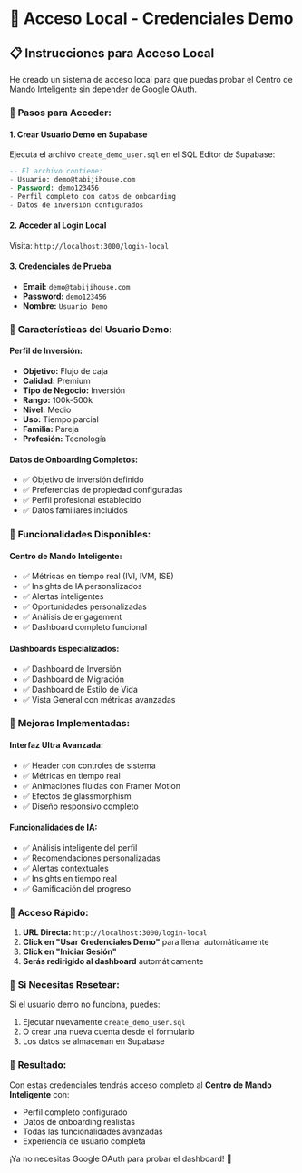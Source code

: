 # 🔐 Acceso Local - Credenciales Demo

## 📋 Instrucciones para Acceso Local

He creado un sistema de acceso local para que puedas probar el Centro de Mando Inteligente sin depender de Google OAuth.

### 🚀 **Pasos para Acceder:**

#### 1. **Crear Usuario Demo en Supabase**
Ejecuta el archivo `create_demo_user.sql` en el SQL Editor de Supabase:

```sql
-- El archivo contiene:
- Usuario: demo@tabijihouse.com
- Password: demo123456
- Perfil completo con datos de onboarding
- Datos de inversión configurados
```

#### 2. **Acceder al Login Local**
Visita: `http://localhost:3000/login-local`

#### 3. **Credenciales de Prueba**
- **Email:** `demo@tabijihouse.com`
- **Password:** `demo123456`
- **Nombre:** `Usuario Demo`

### 🎯 **Características del Usuario Demo:**

#### **Perfil de Inversión:**
- **Objetivo:** Flujo de caja
- **Calidad:** Premium
- **Tipo de Negocio:** Inversión
- **Rango:** 100k-500k
- **Nivel:** Medio
- **Uso:** Tiempo parcial
- **Familia:** Pareja
- **Profesión:** Tecnología

#### **Datos de Onboarding Completos:**
- ✅ Objetivo de inversión definido
- ✅ Preferencias de propiedad configuradas
- ✅ Perfil profesional establecido
- ✅ Datos familiares incluidos

### 🔧 **Funcionalidades Disponibles:**

#### **Centro de Mando Inteligente:**
- ✅ Métricas en tiempo real (IVI, IVM, ISE)
- ✅ Insights de IA personalizados
- ✅ Alertas inteligentes
- ✅ Oportunidades personalizadas
- ✅ Análisis de engagement
- ✅ Dashboard completo funcional

#### **Dashboards Especializados:**
- ✅ Dashboard de Inversión
- ✅ Dashboard de Migración  
- ✅ Dashboard de Estilo de Vida
- ✅ Vista General con métricas avanzadas

### 🎨 **Mejoras Implementadas:**

#### **Interfaz Ultra Avanzada:**
- ✅ Header con controles de sistema
- ✅ Métricas en tiempo real
- ✅ Animaciones fluidas con Framer Motion
- ✅ Efectos de glassmorphism
- ✅ Diseño responsivo completo

#### **Funcionalidades de IA:**
- ✅ Análisis inteligente del perfil
- ✅ Recomendaciones personalizadas
- ✅ Alertas contextuales
- ✅ Insights en tiempo real
- ✅ Gamificación del progreso

### 📱 **Acceso Rápido:**

1. **URL Directa:** `http://localhost:3000/login-local`
2. **Click en "Usar Credenciales Demo"** para llenar automáticamente
3. **Click en "Iniciar Sesión"**
4. **Serás redirigido al dashboard** automáticamente

### 🔄 **Si Necesitas Resetear:**

Si el usuario demo no funciona, puedes:
1. Ejecutar nuevamente `create_demo_user.sql`
2. O crear una nueva cuenta desde el formulario
3. Los datos se almacenan en Supabase

### 🎉 **Resultado:**

Con estas credenciales tendrás acceso completo al **Centro de Mando Inteligente** con:
- Perfil completo configurado
- Datos de onboarding realistas
- Todas las funcionalidades avanzadas
- Experiencia de usuario completa

¡Ya no necesitas Google OAuth para probar el dashboard! 🚀
